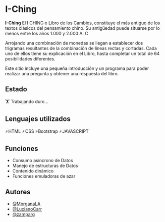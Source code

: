 # I-Ching
**I-Ching** El I CHING o Libro de los Cambios, constituye el más antiguo de los textos clásicos del pensamiento chino. Su antigüedad puede situarse por lo menos entre los años 1.000 y 2.000 A. C

Arrojando una combinación de monedas se llegan a establecer dos trigramas resultantes de la combinación de líneas rectas y cortadas. Cada uno de ellos tiene su explicación en el Libro, hasta completar un total de 64 posibilidades diferentes.

Este sitio incluye una pequeña introducción y un programa para poder realizar una pregunta y obtener una respuesta del libro.

<!-- [**Ver Sitio**](https://zamparg.github.io/Amazing_Events_Zampar/)  -->

## Estado
🏋️ Trabajando duro... 

## Lenguajes utilizados

⚡ HTML ⚡ CSS ⚡Bootstrap ⚡ JAVASCRIPT


## Funciones

- Consumo asíncrono de Datos
- Manejo de estructuras de Datos
- Contenido dinámico
- Funciones emuladoras de azar

<!-- ## Screenshots
### Index
![App Screenshot](https://res.cloudinary.com/zamparg/image/upload/v1681913412/Screens/AEscreen1_if1z9a.png)

### Index Mobile
![App Screenshot](https://res.cloudinary.com/zamparg/image/upload/v1681913411/Screens/AEscreen2_zeyosc.png)

### Página de detalles
![App Screenshot](https://res.cloudinary.com/zamparg/image/upload/v1681913412/Screens/AEscreen3_uw2hyk.png)

### Carrito
![App Screenshot](https://res.cloudinary.com/zamparg/image/upload/v1681913411/Screens/AEscreen4_zvdzl7.png)
 -->

## Autores

- [@MorganaLA](https://www.github.com/MorganaLA)
- [@LucianoCarr](https://www.github.com/LucianoCarr)
- [@zamparg](https://www.github.com/zamparg)